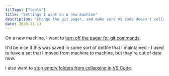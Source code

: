 ```yaml
---
tilTags: ["tools"]
title: "Settings I want on a new machine"
description: "Change the git pager, and make sure VS Code doesn't collapse empty files"
date: 2020-11-13
---
```


On a new machine, I want to [turn off the pager for git commands](https://stackoverflow.com/a/6986231). 

It'd be nice if this was saved in some sort of dotfile that I maintained - I used to have a set that I moved from machine to machine, but they're out of date now. 

I also want to [stop empty folders from collapsing in VS Code](https://stackoverflow.com/questions/59415299/vscode-disable-empty-folders-merge-collapse).


